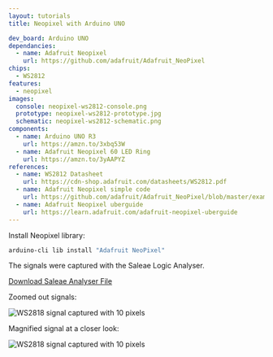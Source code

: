 ```yaml
---
layout: tutorials
title: Neopixel with Arduino UNO

dev_board: Arduino UNO
dependancies:
  - name: Adafruit Neopixel
    url: https://github.com/adafruit/Adafruit_NeoPixel
chips:
  - WS2812
features:
  - neopixel
images:
  console: neopixel-ws2812-console.png
  prototype: neopixel-ws2812-prototype.jpg
  schematic: neopixel-ws2812-schematic.png
components:
  - name: Arduino UNO R3
    url: https://amzn.to/3xbq53W
  - name: Adafruit Neopixel 60 LED Ring
    url: https://amzn.to/3yAAPYZ
references:
  - name: WS2812 Datasheet
    url: https://cdn-shop.adafruit.com/datasheets/WS2812.pdf
  - name: Adafruit Neopixel simple code
    url: https://github.com/adafruit/Adafruit_NeoPixel/blob/master/examples/simple/simple.ino
  - name: Adafruit Neopixel uberguide
    url: https://learn.adafruit.com/adafruit-neopixel-uberguide
---
```


Install Neopixel library:

```sh
arduino-cli lib install "Adafruit NeoPixel"
```

The signals were captured with the Saleae Logic Analyser.

<a href="https://github.com/hutscape/hutscape.github.io/tree/master/{{page.path | replace:'.md',''}}/WS2818_Arduino_UNO.sal" class="button is-primary">Download Saleae Analyser File</a>

Zoomed out signals:

<img src="{{ site.url }}/assets/images/tutorials/neopixel-ws2812-signal-zoomed-out.png" alt="WS2818 signal captured with 10 pixels">

Magnified signal at a closer look:

<img src="{{ site.url }}/assets/images/tutorials/neopixel-ws2812-signal-zoomed-in.png" alt="WS2818 signal captured with 10 pixels">
